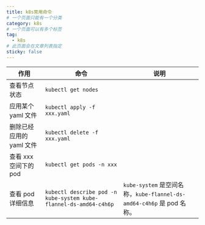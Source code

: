 ```yaml
---
title: k8s常用命令
# 一个页面只能有一个分类
category: k8s
# 一个页面可以有多个标签
tag:
  - k8s
# 此页面会在文章列表指定
sticky: false
---
```


| 作用                     | 命令                                                              | 说明                                                                  |
| ------------------------ | ----------------------------------------------------------------- | --------------------------------------------------------------------- |
| 查看节点状态             | `kubectl get nodes`                                               |
| 应用某个 yaml 文件       | `kubectl apply -f xxx.yaml`                                       |
| 删除已经应用的 yaml 文件 | `kubectl delete -f xxx.yaml`                                      |
| 查看 xxx 空间下的 pod    | `kubectl get pods -n xxx`                                         |
| 查看 pod 详细信息        | `kubectl describe pod -n kube-system kube-flannel-ds-amd64-c4h6p` | `kube-system` 是空间名称，`kube-flannel-ds-amd64-c4h6p` 是 pod 名称。 |
